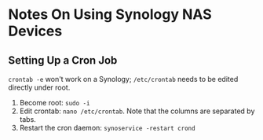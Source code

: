 
# Notes On Using Synology NAS Devices

## Setting Up a Cron Job

`crontab -e` won't work on a Synology; `/etc/crontab` needs to be edited directly under root.

1. Become root: `sudo -i`
2. Edit crontab: `nano /etc/crontab`. Note that the columns are separated by tabs.
3. Restart the cron daemon: `synoservice -restart crond`
